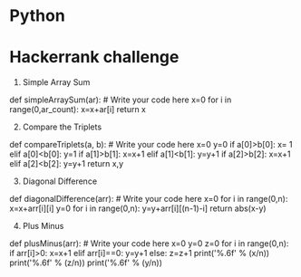 # Python
# Hackerrank challenge

1. Simple Array Sum

def simpleArraySum(ar):
    # Write your code here
    x=0
    for i in range(0,ar_count):
        x=x+ar[i]
    return x

2. Compare the Triplets

def compareTriplets(a, b):
    # Write your code here
    x=0
    y=0
    if a[0]>b[0]:
        x= 1
    elif a[0]<b[0]:
        y=1
    if a[1]>b[1]:
        x=x+1
    elif a[1]<b[1]:
        y=y+1
    if a[2]>b[2]:
        x=x+1
    elif a[2]<b[2]:
        y=y+1
    return x,y
    
3. Diagonal Difference

def diagonalDifference(arr):
    # Write your code here
    x=0
    for i in range(0,n):
        x=x+arr[i][i]
    y=0
    for i in range(0,n):
        y=y+arr[i][(n-1)-i]
    return abs(x-y)

4. Plus Minus

def plusMinus(arr):
    # Write your code here
    x=0
    y=0
    z=0
    for i in range(0,n):
        if arr[i]>0:
            x=x+1
        elif arr[i]==0:
            y=y+1
        else:
            z=z+1
    print('%.6f' % (x/n))
    print('%.6f' % (z/n))
    print('%.6f' % (y/n))
